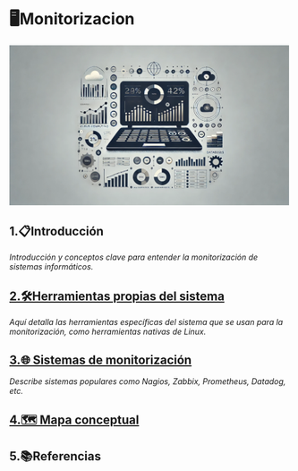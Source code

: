 # 🖥️Monitorizacion

    
<img src="/img/introduccion.webp" alt="introduccion_portada" width="500">

## 1.📋Introducción
*_Introducción y conceptos clave para entender la monitorización de sistemas informáticos._*



## [2.🛠️Herramientas propias del sistema](herramientas.md)
*_Aquí detalla las herramientas específicas del sistema que se usan para la monitorización, como herramientas nativas de Linux._*
## [3.🌐 Sistemas de monitorización](sistemas.md)
*_Describe sistemas populares como Nagios, Zabbix, Prometheus, Datadog, etc._*
## [4.🗺️ Mapa conceptual](mapa.md)
## 5.📚Referencias
